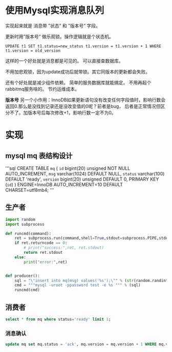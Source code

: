 # 使用Mysql实现消息队列



实现起来就是 消息带 ”状态“ 和 ”版本号“ 字段。

更新时用”版本号“ 做乐观锁。操作逻辑就是个状态机。

```UPDATE t1 SET t1.status=new_status t1.version = t1.version + 1 WHERE t1.version = old_version```

这样的一个好处就是消息都是可见的。 可以直接查数据库。

不用加悲观锁，因为update成功后就带锁。其它同版本的更新都会失败。

还有个好处就是减少组件依赖。 简单的服务数据库就能搞定。 不用再起个rabbitmq服务啥的。 节约运维成本。

**版本号** 另一个小作用：InnoDB如果更新语句没有改变任何字段值时，影响行数会返回0.那么是没找到记录还是没改变值的0呢？前者是bug， 后者是正常情况但区分不了。加版本号后每次修改+1，影响行数一定不为0。

# 实现

## mysql mq 表结构设计
'''sql
CREATE TABLE `mq` (
  `id` bigint(20) unsigned NOT NULL AUTO_INCREMENT,
  `msg` varchar(1024) DEFAULT NULL,
  `status` varchar(100) DEFAULT 'ready',
  `version` bigint(20) unsigned DEFAULT 0,
  PRIMARY KEY (`id`)
) ENGINE=InnoDB AUTO_INCREMENT=10 DEFAULT CHARSET=utf8mb4;
'''

## 生产者


```python
import random
import subprocess

def runcmd(command):
    ret = subprocess.run(command,shell=True,stdout=subprocess.PIPE,stderr=subprocess.PIPE,encoding="utf-8",timeout=1)
    if ret.returncode == 0:
        # print("success:",ret, ret.stdout)
        return ret.stdout
    else:
        print("error:",ret)


def producer():
    sql = "\"insert into mq(msg) values('%s');\"" % (str(random.randint(1,99999)))
    cmd = """mysql -uroot -ppassword test -e %s """ % (sql)
    runcmd(cmd)

```

## 消费者

```sql
select * from mq where status='ready' limit 1;
```

### 消息确认

```sql
update mq set mq.status = 'ack', mq.version = mq.version + 1 WHERE mq.version = {query_version} and id = {query_id}
```
